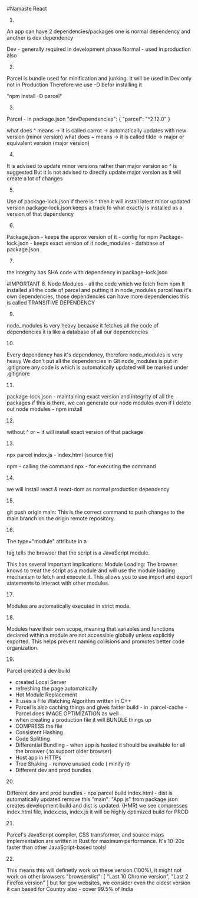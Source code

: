 #Namaste React

1. 
An app can have 2 dependencies/packages
one is normal dependency and another is dev dependency 

Dev - generally required in development phase
Normal - used in production also


2.
Parcel is bundle used for minification and junking.
It will be used in Dev only not in Production
Therefore we use -D befor installing it

"npm install -D parcel"


3.
Parcel - in package.json
"devDependencies": {
    "parcel": "^2.12.0"
  }

what does ^ means -> it is called carrot -> automatically updates with new version (minor version)
what does ~ means -> it is called tilde -> major or equivalent version (major version)


4.
It is advised to update minor versions rather than major version
so ^ is suggested
But it is not advised to directly update major version as it will create a lot of changes


5.
Use of package-lock.json
if there is ^ then it will install latest minor updated version
package-lock.json keeps a track fo what exactly is installed as a version of that dependency


6.
Package.json - keeps the approx version of it - config for npm
Package-lock.json - keeps exact version of it
node_modules - database of package.json


7.
the integrity has SHA code with dependency in package-lock.json


#IMPORTANT
8.
Node Modules - all the code which we fetch from npm 
It installed all the code of parcel and putting it in node_modules
parcel has it's own dependencies, those dependencies can have more dependencies
this is called TRANSITIVE DEPENDENCY


9.
node_modules is very heavy because it fetches all the code of dependencies
it is like a database of all our dependencies


10.
Every dependency has it's dependency, therefore node_modules is very heavy
We don't put all the dependencies in Git
node_modules is put in .gitignore
any code is which is automatically updated will be marked under .gitignore


11.
package-lock.json - maintaining exact version and integrity of all the packages
if this is there, we can generate our node modules
even if I delete out node modules - npm install


12.
without ^ or ~ it will install exact version of that package


13.
npx parcel index.js - index.html (source file)

npm - calling the command 
npx - for executing the command


14.
we will install react & react-dom as normal production dependency


15.
git push origin main:
This is the correct command to push changes to the main branch on the origin remote repository.


16.
The type="module" attribute in a 
<script> </script> tag tells the browser that the script is a JavaScript module. 
This has several important implications:
Module Loading:
The browser knows to treat the script as a module and will use the module loading mechanism to fetch and execute it. This allows you to use import and export statements to interact with other modules.


17.
Modules are automatically executed in strict mode.


18.
Modules have their own scope, meaning that variables and functions declared within a module are 
not accessible globally unless explicitly exported. 
This helps prevent naming collisions and promotes better code organization.


19. 
Parcel created a dev build 
- created Local Server
- refreshing the page automatically 
- Hot Module Replacement
- It uses a File Watching Algorithm written in C++
- Parcel is also caching things and gives faster build - in .parcel-cache
-Parcel does IMAGE OPTIMIZATION as well
- when creating a production file it will BUNDLE things up
- COMPRESS the file
- Consistent Hashing
- Code Splitting
- Differential Bundling - when app is hosted it should be available for all the broswer ( to support older browser)
- Host app in HTTPs
- Tree Shaking - remove unused code ( minify it)
- Different dev and prod bundles 

20. 
Different dev and prod bundles - npx parcel build index.html  - dist is automatically updated
remove this   "main": "App.js" from package.json
creates development build and dist is updated. (HMR)
we see compresses index.html file, index.css, index.js
it will be highly optimized build for PROD

21.
Parcel's JavaScript compiler, CSS transformer, and source maps implementation are written in Rust for maximum performance. 
It's 10-20x faster than other JavaScript-based tools!

22.
This means this will definetly work on these version (100%), it might not work on other browsers
"browserslist": [
    "Last 10 Chrome version",
    "Last 2 Firefox version"
  ]
but for gov websites, we consider even the oldest version
it can based for Country also -  cover 99.5% of India